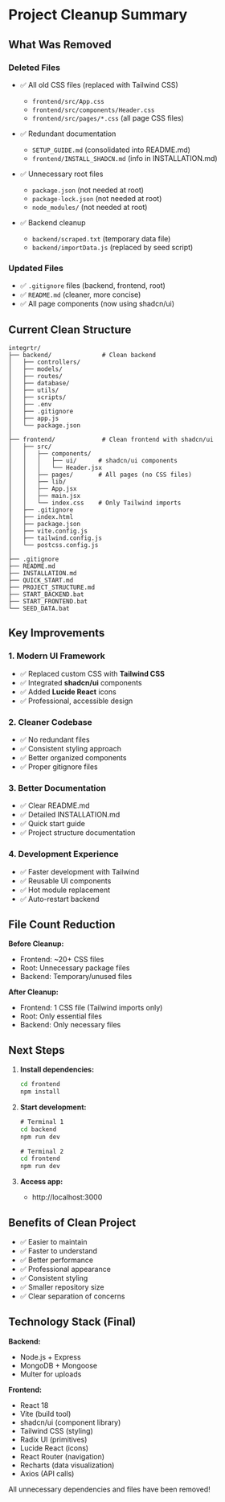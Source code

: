 # Project Cleanup Summary

## What Was Removed

### Deleted Files
- ✅ All old CSS files (replaced with Tailwind CSS)
  - `frontend/src/App.css`
  - `frontend/src/components/Header.css`
  - `frontend/src/pages/*.css` (all page CSS files)
  
- ✅ Redundant documentation
  - `SETUP_GUIDE.md` (consolidated into README.md)
  - `frontend/INSTALL_SHADCN.md` (info in INSTALLATION.md)
  
- ✅ Unnecessary root files
  - `package.json` (not needed at root)
  - `package-lock.json` (not needed at root)
  - `node_modules/` (not needed at root)
  
- ✅ Backend cleanup
  - `backend/scraped.txt` (temporary data file)
  - `backend/importData.js` (replaced by seed script)

### Updated Files
- ✅ `.gitignore` files (backend, frontend, root)
- ✅ `README.md` (cleaner, more concise)
- ✅ All page components (now using shadcn/ui)

## Current Clean Structure

```
integrtr/
├── backend/              # Clean backend
│   ├── controllers/
│   ├── models/
│   ├── routes/
│   ├── database/
│   ├── utils/
│   ├── scripts/
│   ├── .env
│   ├── .gitignore
│   ├── app.js
│   └── package.json
│
├── frontend/             # Clean frontend with shadcn/ui
│   ├── src/
│   │   ├── components/
│   │   │   ├── ui/      # shadcn/ui components
│   │   │   └── Header.jsx
│   │   ├── pages/       # All pages (no CSS files)
│   │   ├── lib/
│   │   ├── App.jsx
│   │   ├── main.jsx
│   │   └── index.css    # Only Tailwind imports
│   ├── .gitignore
│   ├── index.html
│   ├── package.json
│   ├── vite.config.js
│   ├── tailwind.config.js
│   └── postcss.config.js
│
├── .gitignore
├── README.md
├── INSTALLATION.md
├── QUICK_START.md
├── PROJECT_STRUCTURE.md
├── START_BACKEND.bat
├── START_FRONTEND.bat
└── SEED_DATA.bat
```

## Key Improvements

### 1. Modern UI Framework
- ✅ Replaced custom CSS with **Tailwind CSS**
- ✅ Integrated **shadcn/ui** components
- ✅ Added **Lucide React** icons
- ✅ Professional, accessible design

### 2. Cleaner Codebase
- ✅ No redundant files
- ✅ Consistent styling approach
- ✅ Better organized components
- ✅ Proper gitignore files

### 3. Better Documentation
- ✅ Clear README.md
- ✅ Detailed INSTALLATION.md
- ✅ Quick start guide
- ✅ Project structure documentation

### 4. Development Experience
- ✅ Faster development with Tailwind
- ✅ Reusable UI components
- ✅ Hot module replacement
- ✅ Auto-restart backend

## File Count Reduction

**Before Cleanup:**
- Frontend: ~20+ CSS files
- Root: Unnecessary package files
- Backend: Temporary/unused files

**After Cleanup:**
- Frontend: 1 CSS file (Tailwind imports only)
- Root: Only essential files
- Backend: Only necessary files

## Next Steps

1. **Install dependencies:**
   ```cmd
   cd frontend
   npm install
   ```

2. **Start development:**
   ```cmd
   # Terminal 1
   cd backend
   npm run dev

   # Terminal 2
   cd frontend
   npm run dev
   ```

3. **Access app:**
   - http://localhost:3000

## Benefits of Clean Project

- ✅ Easier to maintain
- ✅ Faster to understand
- ✅ Better performance
- ✅ Professional appearance
- ✅ Consistent styling
- ✅ Smaller repository size
- ✅ Clear separation of concerns

## Technology Stack (Final)

**Backend:**
- Node.js + Express
- MongoDB + Mongoose
- Multer for uploads

**Frontend:**
- React 18
- Vite (build tool)
- shadcn/ui (component library)
- Tailwind CSS (styling)
- Radix UI (primitives)
- Lucide React (icons)
- React Router (navigation)
- Recharts (data visualization)
- Axios (API calls)

All unnecessary dependencies and files have been removed!
